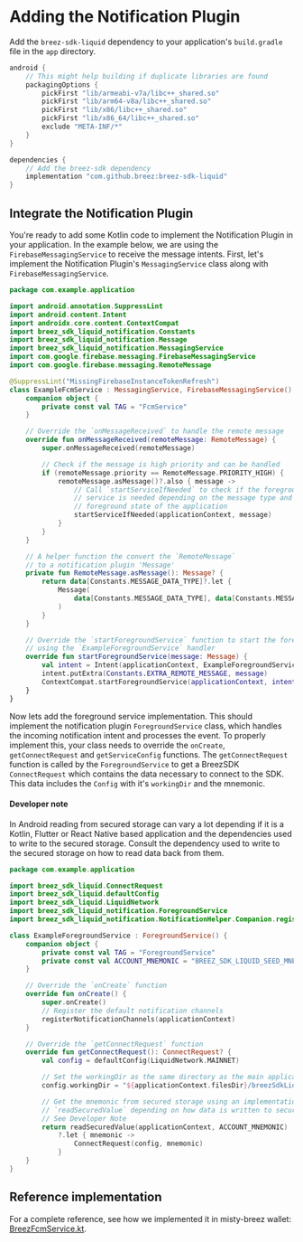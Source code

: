 # Adding the Notification Plugin

Add the `breez-sdk-liquid` dependency to your application's `build.gradle` file in the `app` directory.

```gradle
android {
    // This might help building if duplicate libraries are found
    packagingOptions {
        pickFirst "lib/armeabi-v7a/libc++_shared.so"
        pickFirst "lib/arm64-v8a/libc++_shared.so"
        pickFirst "lib/x86/libc++_shared.so"
        pickFirst "lib/x86_64/libc++_shared.so"
        exclude "META-INF/*"
    }
}

dependencies {
    // Add the breez-sdk dependency
    implementation "com.github.breez:breez-sdk-liquid"
}
```

## Integrate the Notification Plugin

You're ready to add some Kotlin code to implement the Notification Plugin in your application. In the example below, we are using the `FirebaseMessagingService` to receive the message intents. First, let's implement the Notification Plugin's `MessagingService` class along with `FirebaseMessagingService`. 

```kotlin
package com.example.application

import android.annotation.SuppressLint
import android.content.Intent
import androidx.core.content.ContextCompat
import breez_sdk_liquid_notification.Constants
import breez_sdk_liquid_notification.Message
import breez_sdk_liquid_notification.MessagingService
import com.google.firebase.messaging.FirebaseMessagingService
import com.google.firebase.messaging.RemoteMessage

@SuppressLint("MissingFirebaseInstanceTokenRefresh")
class ExampleFcmService : MessagingService, FirebaseMessagingService() {
    companion object {
        private const val TAG = "FcmService"
    }

    // Override the `onMessageReceived` to handle the remote message
    override fun onMessageReceived(remoteMessage: RemoteMessage) {
        super.onMessageReceived(remoteMessage)

        // Check if the message is high priority and can be handled
        if (remoteMessage.priority == RemoteMessage.PRIORITY_HIGH) {
            remoteMessage.asMessage()?.also { message -> 
                // Call `startServiceIfNeeded` to check if the foreground
                // service is needed depending on the message type and 
                // foreground state of the application
                startServiceIfNeeded(applicationContext, message)
            }
        }
    }

    // A helper function the convert the `RemoteMessage` 
    // to a notification plugin 'Message'
    private fun RemoteMessage.asMessage(): Message? {
        return data[Constants.MESSAGE_DATA_TYPE]?.let {
            Message(
                data[Constants.MESSAGE_DATA_TYPE], data[Constants.MESSAGE_DATA_PAYLOAD]
            )
        }
    }

    // Override the `startForegroundService` function to start the foreground service
    // using the `ExampleForegroundService` handler
    override fun startForegroundService(message: Message) {
        val intent = Intent(applicationContext, ExampleForegroundService::class.java)
        intent.putExtra(Constants.EXTRA_REMOTE_MESSAGE, message)
        ContextCompat.startForegroundService(applicationContext, intent)
    }
}
```

Now lets add the foreground service implementation. This should implement the notification plugin `ForegroundService` class, which handles the incoming notification intent and processes the event. To properly implement this, your class needs to override the `onCreate`, `getConnectRequest` and `getServiceConfig` functions. The `getConnectRequest` function is called by the `ForegroundService` to get a BreezSDK `ConnectRequest` which contains the data necessary to connect to the SDK. This data includes the `Config` with it's `workingDir` and the mnemonic.

<div class="warning">
<h4>Developer note</h4>
In Android reading from secured storage can vary a lot depending if it is a Kotlin, Flutter or React Native based application and the dependencies used to write to the secured storage. Consult the dependency used to write to the secured storage on how to read data back from them.
</div>

```kotlin
package com.example.application

import breez_sdk_liquid.ConnectRequest
import breez_sdk_liquid.defaultConfig
import breez_sdk_liquid.LiquidNetwork
import breez_sdk_liquid_notification.ForegroundService
import breez_sdk_liquid_notification.NotificationHelper.Companion.registerNotificationChannels

class ExampleForegroundService : ForegroundService() {
    companion object {
        private const val TAG = "ForegroundService"
        private const val ACCOUNT_MNEMONIC = "BREEZ_SDK_LIQUID_SEED_MNEMONIC"
    }

    // Override the `onCreate` function
    override fun onCreate() {
        super.onCreate()
        // Register the default notification channels
        registerNotificationChannels(applicationContext)
    }

    // Override the `getConnectRequest` function
    override fun getConnectRequest(): ConnectRequest? {
        val config = defaultConfig(LiquidNetwork.MAINNET)

        // Set the workingDir as the same directory as the main application
        config.workingDir = "${applicationContext.filesDir}/breezSdkLiquid"

        // Get the mnemonic from secured storage using an implementation of
        // `readSecuredValue` depending on how data is written to secured storage.
        // See Developer Note
        return readSecuredValue(applicationContext, ACCOUNT_MNEMONIC)
            ?.let { mnemonic ->
                ConnectRequest(config, mnemonic)
            }
    }
}
```

## Reference implementation
For a complete reference, see how we implemented it in misty-breez wallet: [BreezFcmService.kt](https://github.com/breez/misty-breez/blob/main/android/app/src/main/kotlin/com/cBreez/client/BreezFcmService.kt).